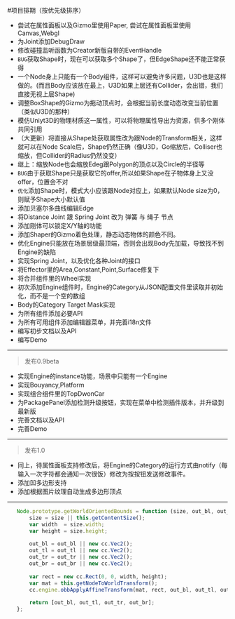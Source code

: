 #项目排期（按优先级排序）

 * 尝试在属性面板以及Gizmo里使用Paper, 尝试在属性面板里使用Canvas,Webgl
 * 为Joint添加DebugDraw
 * 修改碰撞监听函数为Creator新版自带的EventHandle
 * `BUG`获取Shape时，现在可以获取多个Shape了，但EdgeShape还不能正常获得
 * 一个Node身上只能有一个Body组件，这样可以避免许多问题，U3D也是这样做的。(而且Body应该放在最上，U3D如果上层还有Collider，会出错，我们直接无视上层Shape)
 * 调整BoxShape的Gizmo为拖动顶点时，会根据当前长度动态改变当前位置（类似U3D的那种）
 * 模仿Uniyt3D的物理材质这一属性，可以将物理属性导出为资源，供多个刚体共同引用
 * （大更新）将直接从Shape处获取属性改为跟Node的Transform相关，这样就可以在Node Scale后，Shape仍然正确（像U3D，Go缩放后，Colliser也缩放，但Collider的Radius仍然没变）
 * 继上：缩放Node也会缩放Edeg跟Polygon的顶点以及Circle的半径等
 * `BUG`由于获取Shape只是获取它的offer,所以如果Shape在子物体身上又没offer，位置会不对
 * `优化`添加Shape时，模式大小应该跟Node对应上，如果默认Node size为0，则赋予Shape大小默认值
 * 添加贝塞尔多曲线编辑Edge
 * 将Distance Joint 跟 Spring Joint 改为 弹簧 与 绳子 节点
 * 添加刚体可以锁定X/Y轴的功能
 * 添加Shaper的Gizmo着色处理，静态动态物体的颜色不同。
 * 优化Engine只能放在场景层级最顶端，否则会出现Body先加载，导致找不到Engine的缺陷
 * 实现Spring Joint，以及优化各种Joint的接口
 * 将Effector里的Area,Constant,Point,Surface修复下
 * 将合并组件里的Wheel实现
 * 初次添加Engine组件时，Engine的Category从JSON配置文件里读取并初始化，而不是一个空的数组
 * Body的Category Target Mask实现
 * 为所有组件添加必要API
 * 为所有可用组件添加编辑器菜单，并完善i18n文件
 * 编写初步文档以及API
 * 编写Demo
 -------------
 >发布0.9beta
 
 * 实现Engine的instance功能，场景中只能有一个Engine
 * 实现Bouyancy,Platform
 * 实现组合组件里的TopDwonCar
 * 为PackagePanel添加检测升级按钮，实现在菜单中检测插件版本，并升级到最新版
 * 完善文档以及API
 * 完善Demo
 -------------
 >发布1.0
 
 * 同上，待属性面板支持修改后，将Engine的Category的运行方式由notify（每输入一次字符都会通知一次很饭）修改为按按钮发送修改事件。
 * 添加凹多边形支持
 * 添加根据图片纹理自动生成多边形顶点
 -------------
 ``` javascript
    Node.prototype.getWorldOrientedBounds = function (size, out_bl, out_tl, out_tr, out_br) {
        size = size || this.getContentSize();
        var width  = size.width;
        var height = size.height;
    
        out_bl = out_bl || new cc.Vec2();
        out_tl = out_tl || new cc.Vec2();
        out_tr = out_tr || new cc.Vec2();
        out_br = out_br || new cc.Vec2();
    
        var rect = new cc.Rect(0, 0, width, height);
        var mat = this.getNodeToWorldTransform();
        cc.engine.obbApplyAffineTransform(mat, rect, out_bl, out_tl, out_tr, out_br);
    
        return [out_bl, out_tl, out_tr, out_br];
    };
```